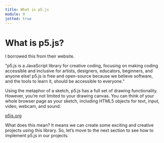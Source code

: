 ```yaml
---
title: What is p5.js
module: 9
jotted: true
---
```


# What is p5.js?

I borrowed this from their website.

"p5.js is a JavaScript library for creative coding, focusing on making coding accessible and inclusive for artists, designers, educators, beginners, and anyone else! p5.js is free and open-source because we believe software, and the tools to learn it, should be accessible to everyone."

Using the metaphor of a sketch, p5.js has a full set of drawing functionality. However, you’re not limited to your drawing canvas. You can think of your whole browser page as your sketch, including HTML5 objects for text, input, video, webcam, and sound.

<a href="https://p5js.org" target="_blank">p5js.org</a>

What does this mean? It means we can create some exciting and creative projects using this library. So, let’s move to the next section to see how to implement p5.js in our projects.

